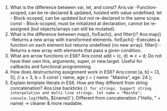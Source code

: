 1. What is the difference between var, let, and const?
Ans:var -Function-scoped, can be re-declared & updated, hoisted with value undefined.
let - Block-scoped, can be updated but not re-declared in the same scope.
const - Block-scoped, must be initialized at declaration, cannot be re-assigned (but objects/arrays can still be mutated).
2. What is the difference between map(), forEach(), and filter()?
Ans:map() -Returns a new array with transformed elements.
forEach() -Executes a function on each element but returns undefined (no new array).
filter() - Returns a new array with elements that pass a given condition.
3. What are arrow functions in ES6?
Ans:const add = (c, d) => c + d;
Do not have their own this, arguments, super, or new.target.
Useful for callbacks and functional programming.
4. How does destructuring assignment work in ES6?
Ans:const [a, b] = [3, 5];    // a = 3, b = 5
const { name, age } = { name: "Maisha", age: 24 };
5. Explain template literals in ES6. How are they different from string concatenation?
Ans:Use backticks (`) for strings.
Support string interpolation and multi-line strings.
let name = "Maisha";
console.log(`Hello, ${name}!`);
Different from concatenation ("Hello, " + name) → cleaner & more readable.
